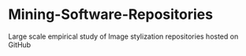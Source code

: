 # Mining-Software-Repositories
Large scale empirical study of Image stylization repositories hosted on GitHub
